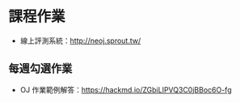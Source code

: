 # 課程作業

* 線上評測系統：http://neoj.sprout.tw/

## 每週勾選作業

* OJ 作業範例解答：https://hackmd.io/ZGbiLIPVQ3C0jBBoc6O-fg


